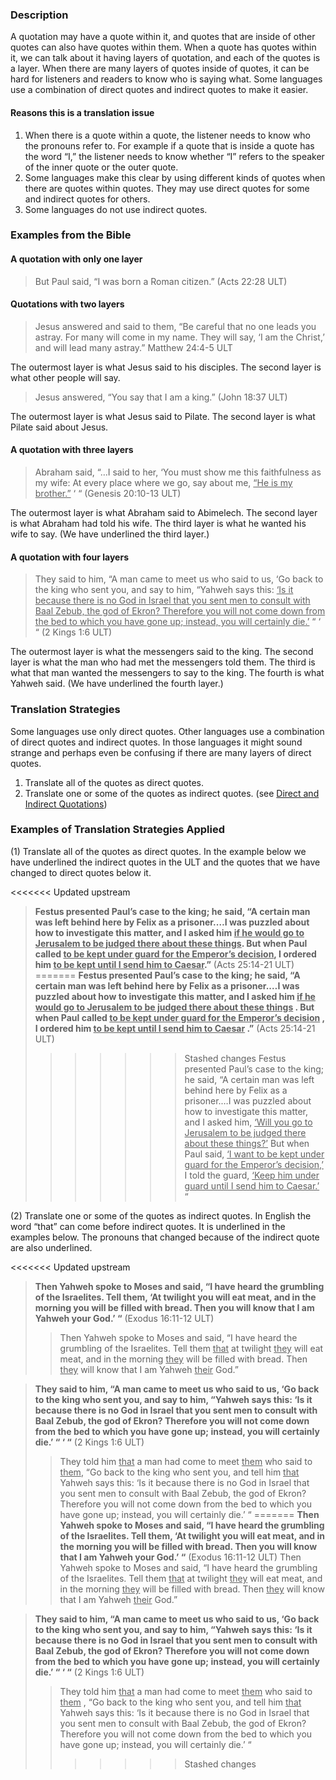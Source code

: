 

### Description

A quotation may have a quote within it, and quotes that are inside of other quotes can also have quotes within them. When a quote has quotes within it, we can talk about it having layers of quotation, and each of the quotes is a layer.  When there are many layers of quotes inside of quotes, it can be hard for listeners and readers to know who is saying what. Some languages use a combination of direct quotes and indirect quotes to make it easier.

#### Reasons this is a translation issue

1. When there  is a quote within a quote, the listener needs to know who the pronouns refer to. For example if a quote that is inside a quote has the word “I,” the listener needs to know whether “I” refers to the speaker of the inner quote or the outer quote.
1. Some languages make this clear by using different kinds of quotes when there are quotes within quotes. They may use direct quotes for some and indirect quotes for others.
1. Some languages do not use indirect quotes.

### Examples from the Bible

#### A quotation with only one layer

> But Paul said, “I was born a Roman citizen.” (Acts 22:28 ULT)

#### Quotations with two layers

> Jesus answered and said to them, “Be careful that no one leads you astray. For many will come in my name. They will say, ‘I am the Christ,’ and will lead many astray.”  Matthew 24:4-5 ULT

The outermost layer is what Jesus said to his disciples.  The second layer is what other people will say.
> Jesus answered, “You say that I am a king.” (John 18:37 ULT)

The outermost layer is what Jesus said to Pilate. The second layer is what Pilate said about Jesus.

#### A quotation with three layers

> Abraham said, “…I said to her, ‘You must show me this faithfulness as my wife: At every place where we go, say about me, <u>“He is my brother.”</u> ‘ “   (Genesis 20:10-13 ULT)

The outermost layer is what Abraham said to Abimelech. The second layer is what Abraham had told his wife. The third layer is what he wanted his wife to say. (We have underlined the third layer.)

#### A quotation with four layers

> They said to him, “A man came to meet us who said to us, ‘Go back to the king who sent you, and say to him, “Yahweh says this: <u>‘Is it because there is no God in Israel that you sent men to consult with Baal Zebub, the god of Ekron? Therefore you will not come down from the bed to which you have gone up; instead, you will certainly die.’</u> “ ‘ “  (2 Kings 1:6 ULT)

The outermost layer is what the messengers said to the king. The second layer is what the man who had met the messengers told them. The third is what that man wanted the messengers to say to the king. The fourth is what Yahweh said. (We have underlined the fourth layer.)

### Translation Strategies

Some languages use only direct quotes. Other languages use a combination of direct quotes and indirect quotes. In those languages it might sound strange and perhaps even be confusing if there are many layers of direct quotes.

1. Translate all of the quotes as direct quotes.
1. Translate one or some of the quotes as indirect quotes. (see [Direct and Indirect Quotations](../figs-quotations/01.md))

### Examples of Translation Strategies Applied

(1) Translate all of the quotes as direct quotes. In the example below we have underlined the indirect quotes in the ULT and the quotes that we have changed to direct quotes below it.

<<<<<<< Updated upstream
> **Festus presented Paul’s case to the king; he said, “A certain man was left behind here by Felix as a prisoner.…I was puzzled about how to investigate this matter, and I asked him <u>if he would go to Jerusalem to be judged there about these things</u>. But when Paul called <u>to be kept under guard for the Emperor’s decision</u>, I ordered him <u>to be kept until I send him to Caesar</u>.”** (Acts 25:14-21 ULT)
=======
> **Festus presented Paul’s case to the king; he said, “A certain man was left behind here by Felix as a prisoner.…I was puzzled about how to investigate this matter, and I asked him <u>if he would go to Jerusalem to be judged there about these things</u> . But when Paul called <u>to be kept under guard for the Emperor’s decision</u> , I ordered him <u>to be kept until I send him to Caesar</u> .”** (Acts 25:14-21 ULT)
>>>>>>> Stashed changes
>> Festus presented Paul’s case to the king; he said, “A certain man was left behind here by Felix as a prisoner.…I was puzzled about how to investigate this matter, and I asked him, <u>‘Will you  go to Jerusalem to be judged there about these things?’</u> But when Paul said, <u>‘I want to be kept under guard for the Emperor’s decision,’</u> I told the guard, <u>‘Keep him under guard until I send him to Caesar.’</u> “

(2) Translate one or some of the quotes as indirect quotes. In English the word “that” can come before indirect quotes. It is underlined in the examples below. The pronouns that changed because of the indirect quote are also underlined.

<<<<<<< Updated upstream
> **Then Yahweh spoke to Moses and said, “I have heard the grumbling of the Israelites. Tell them, ‘At twilight you will eat meat, and in the morning you will be filled with bread. Then you will know that I am Yahweh your God.’ “** (Exodus 16:11-12 ULT)
>> Then Yahweh spoke to Moses and said, “I have heard the grumbling of the Israelites. Tell them <u>that</u> at twilight <u>they</u> will eat meat, and in the morning <u>they</u> will be filled with bread. Then <u>they</u> will know that I am Yahweh <u>their</u> God.”

> **They said to him, “A man came to meet us who said to us, ‘Go back to the king who sent you, and say to him, “Yahweh says this: ‘Is it because there is no God in Israel that you sent men to consult with Baal Zebub, the god of Ekron? Therefore you will not come down from the bed to which you have gone up; instead, you will certainly die.’ “ ‘ “** (2 Kings 1:6 ULT)
>> They told him <u>that</u> a man had come to meet <u>them</u> who said to <u>them</u>, “Go back to the king who sent you, and tell him <u>that</u> Yahweh says this:  ‘Is it because there is no God in Israel that you sent men to consult with Baal Zebub, the god of Ekron? Therefore you will not come down from the bed to which you have gone up; instead, you will certainly die.’ “
=======
> **Then Yahweh spoke to Moses and said, “I have heard the grumbling of the Israelites. Tell them, ‘At twilight you will eat meat, and in the morning you will be filled with bread. Then you will know that I am Yahweh your God.’ “**  (Exodus 16:11-12 ULT)
>> Then Yahweh spoke to Moses and said, “I have heard the grumbling of the Israelites. Tell them <u>that</u> at twilight <u>they</u> will eat meat, and in the morning <u>they</u> will be filled with bread. Then <u>they</u> will know that I am Yahweh <u>their</u> God.”

> **They said to him, “A man came to meet us who said to us, ‘Go back to the king who sent you, and say to him, “Yahweh says this: ‘Is it because there is no God in Israel that you sent men to consult with Baal Zebub, the god of Ekron? Therefore you will not come down from the bed to which you have gone up; instead, you will certainly die.’ “ ‘ “**  (2 Kings 1:6 ULT)
>> They told him <u>that</u> a man had come to meet <u>them</u> who said to <u>them</u> , “Go back to the king who sent you, and tell him <u>that</u> Yahweh says this:  ‘Is it because there is no God in Israel that you sent men to consult with Baal Zebub, the god of Ekron? Therefore you will not come down from the bed to which you have gone up; instead, you will certainly die.’ “
>>>>>>> Stashed changes

